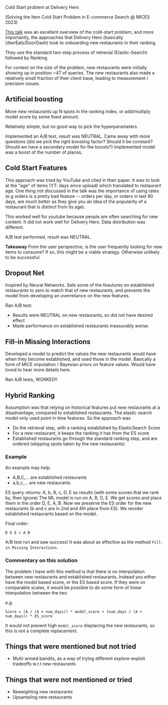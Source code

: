 Cold Start problem at Delivery Hero

(Solving the Item Cold Start Problem in E-commerce Search @ MICES 2023)

[This talk](https://www.youtube.com/watch?v=-SaJ3DxvozU) was an excellent overview of the cold-start problem, and more importantly, the approaches
that Delivery Hero (basically UberEats/DoorDash) took to onboarding new restaurants in their ranking.

They use the standard two-step process of retrevial (Elastic-Search) followed by Ranking.

For context on the size of the problem, new restaurants were initially showing up in position ~47 of
queries. The new restaurants also made a relatively small fraction of their client base, leading to 
measurement / precision issues.


## Artificial boosting

Move new restaurants up N spots in the ranking index, or add/multiply model score by some fixed amount.

Relatively simple, but no good way to pick the hyperparameters.

Implemented an A/B test, result was NEUTRAL.
Came away with more questions (did we pick the right boosting factor? Should it be constant? Should we have a secondary model for the boosts?)
Implemented model was a boost of the number of places.

## Cold Start Features

This approach was tried by YouTube and cited in their paper. It was to look at the "age" of items (YT: days since upload) which
translated to restaurant age. One thing not discussed in the talk was the importance of using rates (e.g orders is a pretty bad
feature -- orders per day, or orders in last 90 days, are much better as they give you an idea of the popularity of a restaurant that
is distinct from its age). 

This worked well for youtube because people are often searching for new content.
It did not work well for Delivery Hero. Data distribution was different.

A/B test performed, result was NEUTRAL.

**Takeaway** From the user perspective, is the user frequently looking for new items to consume? If so, this might
be a viable strategy. Otherwise unlikely to be successful.

## Dropout Net

Inspired by Neural Networks. Sets some of the feautures on established restaurants to zero to match that of new restaurants, and prevents the model
from developing an overreliance on the new features.

Ran A/B test:
* Results were NEUTRAL on new restaurants, so did not have desired effect
* Made performance on established restaurants measurably worse.

## Fill-in Missing Interactions

Developed a model to predict the values the new restaurants would have when they become established, and used those in the model.
Basically a form of MICE imputation / Bayesian priors on feature values. Would have loved to hear more details here.

Ran A/B tests, WORKED!!

## Hybrid Ranking

Assumption was that relying on historical features put new restaurants at a disadvantage, compared to established restaurants.
The elastic search model only used point in time features. So the approach was
* Do the retrieval step, with a ranking established by ElasticSearch Score
* For a new restaurant, it keeps the ranking it has from the ES score
* Established restaurants go through the standard ranking step, and are ordered (skipping spots taken by the new restaurants)

### Example

An example may help.
* A,B,C,... are established restaurants
* a,b,c,... are new restaurants

ES query returns:  A, b, B, c, D, E as results (with some scores that we rank by, then ignore)
The ML model is run on A, B, D, E. We get scores and place them in the order D, E, A, B.
Now we preserve the ES order for the new restaurants (b and c are in 2nd and 4th place from ES). We reorder established restaurants based on the model.

Final order:
```
D b E c A B
```

A/B test run and saw success! It was about as effective as the method `Fill-in Missing Interactions`.

### Commentary on this solution

The problem I have with this method is that there is no interpolation between new restaurants and established restaurants.
Instead you either have the model based score, or the ES based score. If they were on comparable scales, it would be possible
to do some form of linear interpolation between the two

e.g. 
```
Score = (A / (A + num_days)) * model_score + (num_days / (A + num_days)) * ES_score
```
It would not prevent high `model_score` displacing the new restaurants, so this is not a complete replacement.

## Things that were mentioned but not tried

- Multi-armed bandits, as a way of trying different explore-exploit tradeoffs w.r.t new restaurants

## Things that were not mentioned or tried

- Reweighting new restaurants
- Upsampling new restaurants 
